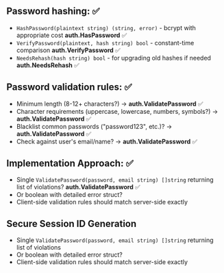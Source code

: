 ## Password hashing: ✅
- `HashPassword(plaintext string) (string, error)` - bcrypt with appropriate cost **auth.HasPassword**  ✅
- `VerifyPassword(plaintext, hash string) bool` - constant-time comparison **auth.VerifyPassword**  ✅
- `NeedsRehash(hash string) bool` - for upgrading old hashes if needed **auth.NeedsRehash**  ✅

## Password validation rules:  ✅
- Minimum length (8-12+ characters?) -> **auth.ValidatePassword**  ✅
- Character requirements (uppercase, lowercase, numbers, symbols?) -> **auth.ValidatePassword**  ✅
- Blacklist common passwords ("password123", etc.)? ->  **auth.ValidatePassword**  ✅
- Check against user's email/name? -> **auth.ValidatePassword**  ✅

## Implementation Approach:  ✅
- Single `ValidatePassword(password, email string) []string` returning list of violations? **auth.ValidatePassword**  ✅
- Or boolean with detailed error struct?
- Client-side validation rules should match server-side exactly

## Secure Session ID Generation
- Single `ValidatePassword(password, email string) []string` returning list of violations
- Or boolean with detailed error struct?
- Client-side validation rules should match server-side exactly